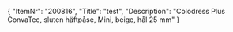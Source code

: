 {
  "ItemNr": "200816",
  "Title": "test",
  "Description": "Colodress Plus ConvaTec, sluten häftpåse, Mini, beige, hål 25 mm"
}